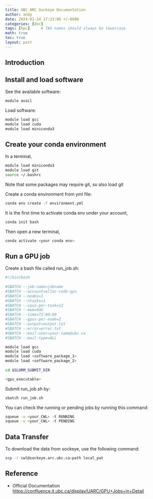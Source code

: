 ```yaml
---
title: UBC ARC Sockeye Documentation
author: andy
date: 2024-01-24 17:23:00 +/-0080
categories: [doc]
tags: [hpc]     # TAG names should always be lowercase
math: true
toc: true
layout: post
---
```


## Introduction 


## Install and load software

See the available software:

```bash
module avail
```

Load software:

```bash
module load gcc
module load cuda
module load miniconda3
```

## Create your conda environment
In a terminal,

```bash
module load miniconda3
module load git
source ~/.bashrc
```

Note that some packages may require git, so also load git

Create a conda environment from yml file:

```bash
conda env create -f environment.yml
```

It is the first time to activate conda env under your account,

```bash
conda init bash
```

Then open a new terminal,
```bash
conda activate <your conda env>
```

## Run a GPU job

Create a bash file called run_job.sh:

```bash
#!/bin/bash
 
#SBATCH --job-name=jobname            
#SBATCH --account=alloc-code-gpu    
#SBATCH --nodes=1                  
#SBATCH --ntasks=1
#SBATCH --cpus-per-task=12                           
#SBATCH --mem=64G                  
#SBATCH --time=72:00:00             
#SBATCH --gpus-per-node=2
#SBATCH --output=output.txt         
#SBATCH --error=error.txt          
#SBATCH --mail-user=your.name@ubc.ca
#SBATCH --mail-type=ALL                               

module load gcc
module load cuda
module load <software_package_1>
module load <software_package_2>
 
cd $SLURM_SUBMIT_DIR

<gpu_executable>

```

Submit run_job.sh by:

```bash
sbatch run_job.sh
```

You can check the running or pending jobs by running this command:
```bash
squeue -u <your_CWL> -t RUNNING
squeue -u <your_CWL> -t PENDING
```

## Data Transfer
To download the data from sockeye, use the following command:

```bash
scp -r cwl@sockeye.arc.ubc.ca:path local_pat
```



## Reference
- Official Documentation <https://confluence.it.ubc.ca/display/UARC/GPU+Jobs+in+Detail>

